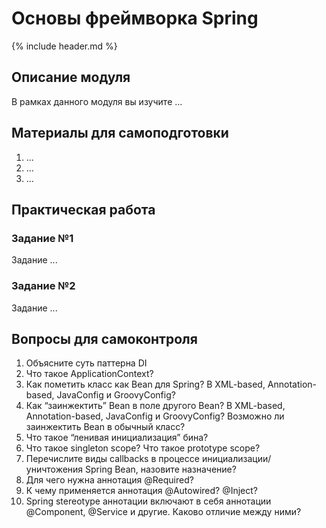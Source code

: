 Основы фреймворка Spring
====================

{% include header.md %}

Описание модуля
---------------------
В рамках данного модуля вы изучите ...

Материалы для самоподготовки
---------------------
1. ...
2. ...
3. ...

Практическая работа
---------------------

### Задание №1
Задание ...

### Задание №2
Задание ...

Вопросы для самоконтроля
---------------------
1. Объясните суть паттерна DI
2. Что такое ApplicationContext?
3. Как пометить класс как Bean для Spring? В XML-based, Annotation-based, JavaConfig и GroovyConfig?
4. Как “заинжектить” Bean в поле другого Bean? В XML-based, Annotation-based, JavaConfig и GroovyConfig? Возможно ли заинжектить Bean в обычный класс?
5. Что такое “ленивая инициализация” бина?
6. Что такое singleton scope? Что такое prototype scope?
7. Перечислите виды callbacks в процессе инициализации/уничтожения Spring Bean, назовите назначение?
8. Для чего нужна аннотация @Required?
9. К чему применяется аннотация @Autowired? @Inject?
10. Spring stereotype аннотации включают в себя аннотации @Component, @Service и другие. Каково отличие между ними?